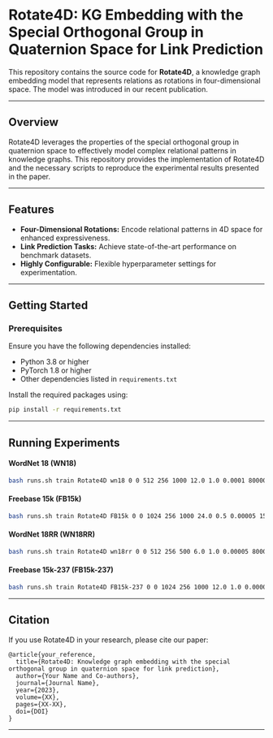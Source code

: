 # Rotate4D: KG Embedding with the Special Orthogonal Group in Quaternion Space for Link Prediction

This repository contains the source code for **Rotate4D**, a knowledge graph embedding model that represents relations as rotations in four-dimensional space. The model was introduced in our recent publication.

---

## Overview
Rotate4D leverages the properties of the special orthogonal group in quaternion space to effectively model complex relational patterns in knowledge graphs. This repository provides the implementation of Rotate4D and the necessary scripts to reproduce the experimental results presented in the paper.

---

## Features
- **Four-Dimensional Rotations:** Encode relational patterns in 4D space for enhanced expressiveness.
- **Link Prediction Tasks:** Achieve state-of-the-art performance on benchmark datasets.
- **Highly Configurable:** Flexible hyperparameter settings for experimentation.

---

## Getting Started

### Prerequisites
Ensure you have the following dependencies installed:
- Python 3.8 or higher
- PyTorch 1.8 or higher
- Other dependencies listed in `requirements.txt`

Install the required packages using:
```bash
pip install -r requirements.txt
```

---

## Running Experiments

#### WordNet 18 (WN18)
```bash
bash runs.sh train Rotate4D wn18 0 0 512 256 1000 12.0 1.0 0.0001 80000 8 0 2 --disable_adv
```

#### Freebase 15k (FB15k)
```bash
bash runs.sh train Rotate4D FB15k 0 0 1024 256 1000 24.0 0.5 0.00005 150000 8 0 2
```

#### WordNet 18RR (WN18RR)
```bash
bash runs.sh train Rotate4D wn18rr 0 0 512 256 500 6.0 1.0 0.00005 80000 8 0.1 1 --disable_adv
```

#### Freebase 15k-237 (FB15k-237)
```bash
bash runs.sh train Rotate4D FB15k-237 0 0 1024 256 1000 12.0 1.0 0.00005 100000 8 0 2
```

---

## Citation
If you use Rotate4D in your research, please cite our paper:
```
@article{your_reference,
  title={Rotate4D: Knowledge graph embedding with the special orthogonal group in quaternion space for link prediction},
  author={Your Name and Co-authors},
  journal={Journal Name},
  year={2023},
  volume={XX},
  pages={XX-XX},
  doi={DOI}
}
```

---
